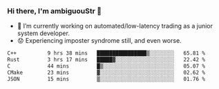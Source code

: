### Hi there, I'm ambiguouStr 👋

<!--
**ambiguoustexture/ambiguoustexture** is a ✨ _special_ ✨ repository because its `README.md` (this file) appears on your GitHub profile.

Here are some ideas to get you started:
-->
- 🔭 I’m currently working on automated/low-latency trading as a junior system developer.
- :worried: Experiencing imposter syndrome still, and even worse.

<!--START_SECTION:waka-->

```txt
C++          9 hrs 38 mins   ████████████████▒░░░░░░░░   65.81 %
Rust         3 hrs 17 mins   █████▓░░░░░░░░░░░░░░░░░░░   22.42 %
C            44 mins         █▒░░░░░░░░░░░░░░░░░░░░░░░   05.07 %
CMake        23 mins         ▓░░░░░░░░░░░░░░░░░░░░░░░░   02.62 %
JSON         15 mins         ▒░░░░░░░░░░░░░░░░░░░░░░░░   01.76 %
```

<!--END_SECTION:waka-->
